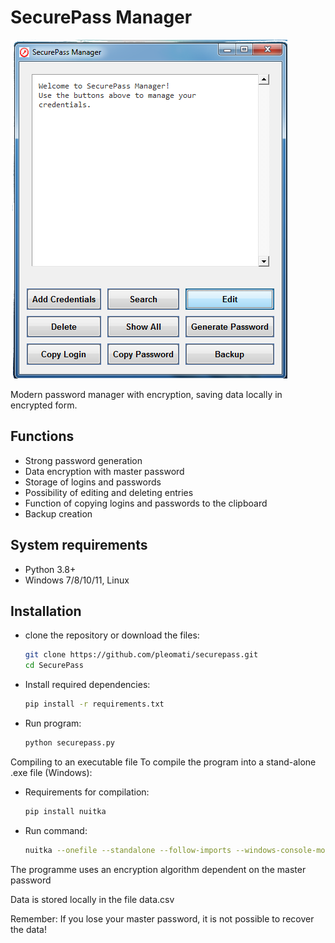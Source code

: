 # SecurePass Manager

![Application Screenshot](spass1.png) <!-- Add a screenshot if available -->

Modern password manager with encryption, saving data locally in encrypted form.

## Functions
- Strong password generation
- Data encryption with master password
- Storage of logins and passwords
- Possibility of editing and deleting entries
- Function of copying logins and passwords to the clipboard
- Backup creation

## System requirements
- Python 3.8+
- Windows 7/8/10/11, Linux

## Installation

- clone the repository or download the files:
   ```bash
   git clone https://github.com/pleomati/securepass.git
   cd SecurePass

- Install required dependencies:

   ```bash
   pip install -r requirements.txt

- Run program:

   ```bash
   python securepass.py

Compiling to an executable file
To compile the program into a stand-alone .exe file (Windows):

- Requirements for compilation:
    
    ```bash
    pip install nuitka

- Run command:

    ```bash
    nuitka --onefile --standalone --follow-imports --windows-console-mode=disable --windows-icon-from-ico=icon.ico --include-data-files=C:\Path\to\Icon\icon.ico=icon.ico --enable-plugin=tk-inter --include-package=pandas --enable-plugin=pylint-warnings SecurePass.py

The programme uses an encryption algorithm dependent on the master password

Data is stored locally in the file data.csv

Remember: If you lose your master password, it is not possible to recover the data!


